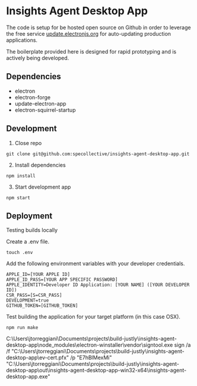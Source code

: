 # Insights Agent Desktop App

The code is setup for be hosted open source on Github in order to leverage the free service [update.electronjs.org](https://github.com/electron/update.electronjs.org) for auto-updating production applications.

The boilerplate provided here is designed for rapid prototyping and is actively being developed.

## Dependencies
- electron
- electron-forge
- update-electron-app
- electron-squirrel-startup

## Development

1. Close repo
```
git clone git@github.com:specollective/insights-agent-desktop-app.git
```

2. Install dependencies
```
npm install
```

3. Start development app
```
npm start
```

## Deployment

Testing builds locally

Create a .env file.
```
touch .env
```

Add the following environment variables with your developer credentials.
```
APPLE_ID=[YOUR APPLE ID]
APPLE_ID_PASS=[YOUR APP SPECIFIC PASSWORD]
APPLE_IDENTITY=Developer ID Application: [YOUR NAME] ([YOUR DEVELOPER ID])
CSR_PASS=[S=CSR_PASS]
DEVELOPMENT=true
GITHUB_TOKEN=[GITHUB_TOKEN]
```

Test building the application for your target platform (in this case OSX).
```
npm run make
```

C:\Users\jtorreggiani\Documents\projects\build-justly\insights-agent-desktop-app\node_modules\electron-winstaller\vendor\signtool.exe sign /a /f "C:\Users\jtorreggiani\Documents\projects\build-justly\insights-agent-desktop-app\ev-cert.pfx" /p "E7hBlMexMi" "C:\Users\jtorreggiani\Documents\projects\build-justly\insights-agent-desktop-app\out\insights-agent-desktop-app-win32-x64\insights-agent-desktop-app.exe"
